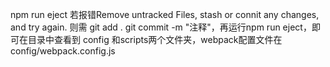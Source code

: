 npm run eject
若报错Remove untracked Files, stash or connit any changes, and try again.
则需 git add .   git commit -m "注释"，再运行npm run eject，即可在目录中查看到
config  和scripts两个文件夹，webpack配置文件在config/webpack.config.js